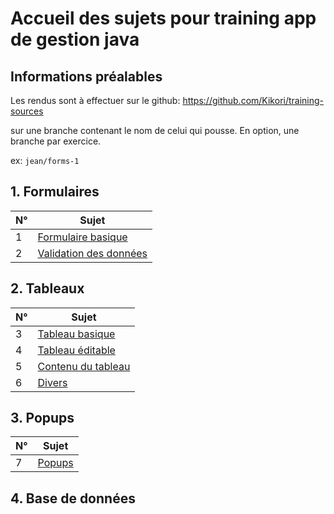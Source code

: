 # Accueil des sujets pour training app de gestion java

## Informations préalables
Les rendus sont à effectuer sur le github:
https://github.com/Kikori/training-sources

sur une branche contenant le nom de celui qui pousse. En option, une branche par exercice.

ex: `jean/forms-1`

## 1. Formulaires

|N°  | Sujet |
|--|--|
| 1 | [Formulaire basique](forms/login.md) |
| 2 | [Validation des données](forms/signin.md)|

## 2. Tableaux

|N°  | Sujet |
|--|--|
| 3 | [Tableau basique](tableaux/tableau-basique.md) |
| 4 | [Tableau éditable](tableaux/editable.md)|
| 5 | [Contenu du tableau](tableaux/ajout-suppression.md)|
| 6 | [Divers](tableaux/divers.md)|

## 3. Popups
|N°  | Sujet |
|--|--|
| 7 | [Popups](popups/popups.md) |

## 4. Base de données
